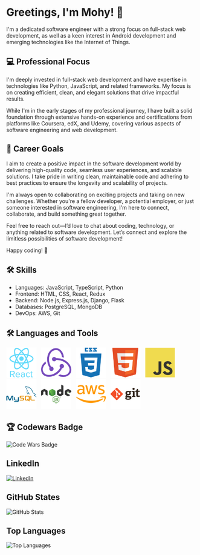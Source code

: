 
# Greetings, I'm Mohy! :wave:

I'm a dedicated software engineer with a strong focus on full-stack web development, as well as a keen interest in Android development and emerging technologies like the Internet of Things.

## 💻 Professional Focus

I'm deeply invested in full-stack web development and have expertise in technologies like Python, JavaScript, and related frameworks. My focus is on creating efficient, clean, and elegant solutions that drive impactful results.

While I'm in the early stages of my professional journey, I have built a solid foundation through extensive hands-on experience and certifications from platforms like Coursera, edX, and Udemy, covering various aspects of software engineering and web development.

## 🌟 Career Goals

I aim to create a positive impact in the software development world by delivering high-quality code, seamless user experiences, and scalable solutions. I take pride in writing clean, maintainable code and adhering to best practices to ensure the longevity and scalability of projects.

I'm always open to collaborating on exciting projects and taking on new challenges. Whether you're a fellow developer, a potential employer, or just someone interested in software engineering, I'm here to connect, collaborate, and build something great together.

Feel free to reach out—I’d love to chat about coding, technology, or anything related to software development. Let’s connect and explore the limitless possibilities of software development!

Happy coding! 🚀

##  :hammer_and_wrench: Skills

- Languages: JavaScript, TypeScript, Python
- Frontend: HTML, CSS, React, Redux
- Backend: Node.js, Express.js, Django, Flask
- Databases: PostgreSQL, MongoDB
- DevOps: AWS, Git

## :hammer_and_wrench: Languages and Tools

<img src="https://github.com/devicons/devicon/blob/master/icons/react/react-original-wordmark.svg" alt="React" width="80" height="80" /> &nbsp;
<img src="https://github.com/devicons/devicon/blob/master/icons/redux/redux-original.svg" alt="Redux" width="80" height="80" /> &nbsp;
<img src="https://github.com/devicons/devicon/blob/master/icons/css3/css3-plain-wordmark.svg" alt="CSS3" width="80" height="80" /> &nbsp;
<img src="https://github.com/devicons/devicon/blob/master/icons/html5/html5-original.svg" alt="HTML5" width="80" height="80" /> &nbsp;
<img src="https://github.com/devicons/devicon/blob/master/icons/javascript/javascript-original.svg" alt="JavaScript" width="80" height="80" /> &nbsp;
<img src="https://github.com/devicons/devicon/blob/master/icons/mysql/mysql-original-wordmark.svg" alt="MySQL" width="80" height="80" /> &nbsp;
<img src="https://github.com/devicons/devicon/blob/master/icons/nodejs/nodejs-original-wordmark.svg" alt="NodeJS" width="80" height="80" /> &nbsp;
<img src="https://github.com/devicons/devicon/blob/master/icons/amazonwebservices/amazonwebservices-plain-wordmark.svg" alt="AWS" width="80" height="80" /> &nbsp;
<img src="https://github.com/devicons/devicon/blob/master/icons/git/git-original-wordmark.svg" alt="Git" width="80" height="80" /> &nbsp;


## :trophy: Codewars Badge

![Code Wars Badge](https://www.codewars.com/users/mohyswe/badges/large)

## LinkedIn

[<img src="https://www.logo.wine/a/logo/LinkedIn/LinkedIn-Icon-Logo.wine.svg" alt="LinkedIn" height="40">](https://www.linkedin.com/in/MohyDev)
&nbsp; &nbsp; &nbsp; &nbsp; 

## GitHub States

![GitHub Stats](https://github-readme-stats.vercel.app/api?username=Mohyswe&show_icons=true)

## Top Languages
![Top Languages](https://github-readme-stats.vercel.app/api/top-langs/?username=Mohyswe)
